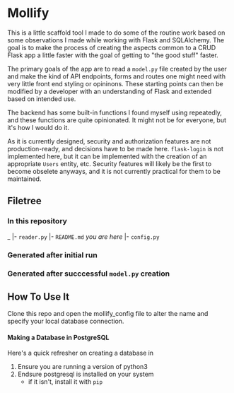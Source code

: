 # Mollify
This is a little scaffold tool I made to do some of the routine work based on
some observations I made while working with Flask and SQLAlchemy. The goal is
to make the process of creating the aspects common to a CRUD Flask app a little 
faster with the goal of getting to "the good stuff" faster.

The primary goals of the app are to read a `model.py` file created by the user
and make the kind of API endpoints, forms and routes one might need with very
little front end styling or opininons. These starting points can then be 
modified by a developer with an understanding of Flask and extended based on 
intended use.

The backend has some built-in functions I found myself using repeatedly, and
these functions are quite opinionated. It might not be for everyone, but it's
how I would do it.

As it is currently designed, security and authorization features are not 
production-ready, and decisions have to be made here. `flask-login` is not
implemented here, but it can be implemented with the creation of an appropriate
`Users` entity, etc. Security features will likely be the first to become 
obselete anyways, and it is not currently practical for them to be maintained.

## Filetree

### In this repository
_
|- `reader.py`
|- `README.md`   *you are here*
|- `config.py`


### Generated after initial run

### Generated after succcessful `model.py` creation

## How To Use It
Clone this repo and open the mollify_config file to alter the name and 
specify your local database connection. 

#### Making a Database in PostgreSQL

Here's a quick refresher on creating a database in 
1. Ensure you are running a version of python3
2. Endsure postgresql is installed on your system 
	- if it isn't, install it with `pip`